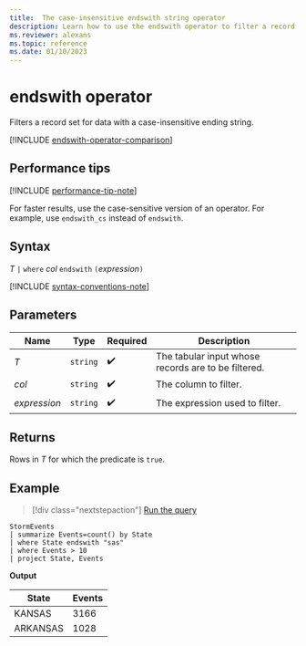 ```yaml
---
title:  The case-insensitive endswith string operator
description: Learn how to use the endswith operator to filter a record set for data with a case-insensitive string.
ms.reviewer: alexans
ms.topic: reference
ms.date: 01/10/2023
---
```

# endswith operator

Filters a record set for data with a case-insensitive ending string.

[!INCLUDE [endswith-operator-comparison](../../includes/endswith-operator-comparison.md)]

## Performance tips

[!INCLUDE [performance-tip-note](../../includes/performance-tip-note.md)]

For faster results, use the case-sensitive version of an operator. For example, use `endswith_cs` instead of `endswith`.

## Syntax

*T* `|` `where` *col* `endswith` `(`*expression*`)`

[!INCLUDE [syntax-conventions-note](../../includes/syntax-conventions-note.md)]

## Parameters

| Name | Type | Required | Description |
|--|--|--|--|
| *T* | `string` |  :heavy_check_mark:| The tabular input whose records are to be filtered. |
| *col* | `string` |  :heavy_check_mark: | The column to filter. |
| *expression* | `string` |  :heavy_check_mark: | The expression used to filter. |

## Returns

Rows in *T* for which the predicate is `true`.

## Example

> [!div class="nextstepaction"]
> <a href="https://dataexplorer.azure.com/clusters/help/databases/Samples?query=H4sIAAAAAAAAAwsuyS/KdS1LzSsp5qpRKC7NzU0syqxKVYAI2Sbnl+aVaGgqJFUqBJcklqQC1ZRnpBalQngKqXkpxeWZJRkKSsWJxUpwSYhmBTsFQwOgWEFRflZqcglEiw5UEgBi2Q64eAAAAA==" target="_blank">Run the query</a>

```kusto
StormEvents
| summarize Events=count() by State
| where State endswith "sas"
| where Events > 10
| project State, Events
```

**Output**

|State|Events|
|--|--|
|KANSAS|3166|
|ARKANSAS|1028|

